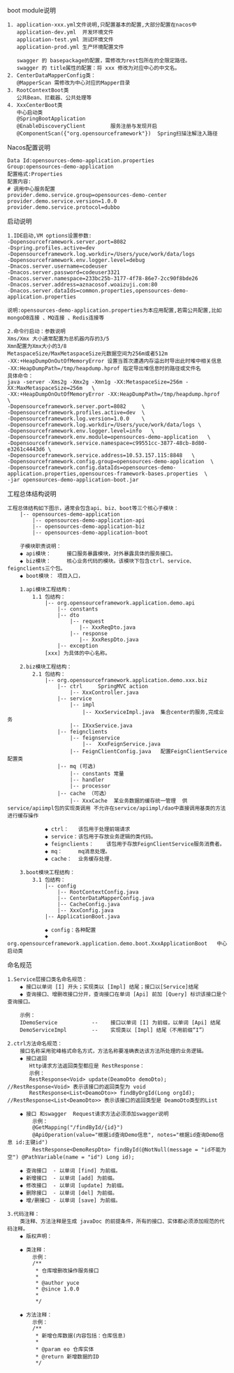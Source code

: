 boot module说明
    
    1. application-xxx.yml文件说明,只配置基本的配置,大部分配置在nacos中
       application-dev.yml  开发环境文件
       application-test.yml 测试环境文件
       application-prod.yml 生产环境配置文件
       
       swagger 的 basepackage的配置，需修改为rest包所在的全限定路径。
       swagger 的 title属性的配置：将 xxx 修改为对应中心的中文名。
    2. CenterDataMapperConfig类：
       @MapperScan 需修改为中心对应的Mapper目录
    3. RootContextBoot类
       公共Bean、拦截器、公共处理等
    4. XxxCenterBoot类
       中心启动类
       @SpringBootApplication
       @EnableDiscoveryClient        服务注册与发现开启
       @ComponentScan({"org.opensourceframework"})  Spring扫描注解注入路径 
       
Nacos配置说明

    Data Id:opensources-demo-application.properties
    Group:opensources-demo-application
    配置格式:Properties
    配置内容:
    # 调用中心服务配置
    provider.demo.service.group=opensources-demo-center
    provider.demo.service.version=1.0.0
    provider.demo.service.protocol=dubbo


启动说明

    1.IDE启动,VM options设置参数:
    -Dopensourceframework.server.port=8082
    -Dspring.profiles.active=dev
    -Dopensourceframework.log.workdir=/Users/yuce/work/data/logs
    -Dopensourceframework.env.logger.level=debug
    -Dnacos.server.username=codeuser
    -Dnacos.server.password=codeuser3321
    -Dnacos.server.namespace=233bc25b-3177-4f78-86e7-2cc90f8bde26
    -Dnacos.server.address=aznacosof.woaizuji.com:80
    -Dnacos.server.dataIds=common.properties,opensources-demo-application.properties
    
    说明:opensources-demo-application.properties为本应用配置,若需公共配置,比如mongoDB连接 、MQ连接 、Redis连接等

    2.命令行启动：参数说明
    Xms/Xmx 大小通常配置为总机器内存的3/5   
    Xmn配置为Xmx大小的3/8  
    MetaspaceSize/MaxMetaspaceSize元数据空间为256m或者512m
    -XX:+HeapDumpOnOutOfMemoryError 设置当首次遭遇内存溢出时导出此时堆中相关信息
    -XX:HeapDumpPath=/tmp/heapdump.hprof 指定导出堆信息时的路径或文件名
    具体命令：
    java -server -Xms2g -Xmx2g -Xmn1g -XX:MetaspaceSize=256m -XX:MaxMetaspaceSize=256m   \
    -XX:+HeapDumpOnOutOfMemoryError -XX:HeapDumpPath=/tmp/heapdump.hprof                 \
    -Dopensourceframework.server.port=8082     \ 
    -Dopensourceframework.profiles.active=dev  \
    -Dopensourceframework.log.version=1.0.0    \
    -Dopensourceframework.log.workdir=/Users/yuce/work/data/logs \
    -Dopensourceframework.env.logger.level=info   \
    -Dopensourceframework.env.module=opensources-demo-application   \
    -Dopensourceframework.service.namespace=c99551cc-3877-48cb-8d80-e3261c4443d6 \
    -Dopensourceframework.service.address=10.53.157.115:8848   \
    -Dopensourceframework.config.group=opensources-demo-application  \
    -Dopensourceframework.config.dataIds=opensources-demo-application.properties,opensources-framework-bases.properties  \
    -jar opensources-demo-application-boot.jar


工程总体结构说明

    工程总体结构如下图示，通常会包含api、biz、boot等三个核心子模块：
        |-- opensources-demo-application
            |-- opensources-demo-application-api
            |-- opensources-demo-application-biz
            |-- opensources-demo-application-boot
            
        子模块职责说明：
        ◆ api模块：     接口服务暴露模块，对外暴露具体的服务接口。
        ◆ biz模块：     核心业务代码的模块。该模块下包含ctrl、service、feignclients三个包。
        ◆ boot模块： 项目入口，     
        
        1.api模块工程结构：
            1.1 包结构：
                |-- org.opensourceframework.application.demo.api
                    |-- constants
                    |-- dto
                        |-- request
                           |-- XxxReqDto.java 
                        |-- response
                           |-- XxxRespDto.java
                    |-- exception
                [xxx] 为具体的中心名称。
        
        2.biz模块工程结构：
            2.1 包结构：
                |-- org.opensourceframework.application.demo.xxx.biz                 
                    |-- ctrl     SpringMVC action
                        |-- XxxController.java
                    |-- service	
                        |-- impl
                            |-- XxxServiceImpl.java  集合center的服务,完成业务
                        |-- IXxxService.java 
                    |-- feignclients
                        |-- feignservice
                            |--  XxxFeignService.java
                        |-- FeignClientConfig.java   配置FeignClientService配置类      
                    |-- mq (可选)
                        |-- constants 常量
                        |-- handler
                        |-- processor
                    |-- cache （可选）
                        |-- XxxCache  某业务数据的缓存统一管理  供 service/apiimpl包的实现类调用 不允许在service/apiimpl/dao中直接调用基类的方法进行缓存操作                     	
        
                ◆ ctrl：   该包用于处理前端请求
                ◆ service：该包用于存放业务逻辑的类代码。
                ◆ feignclients：    该包用于存放FeignClientService服务消费者。
                ◆ mq：     mq消息处理。
                ◆ cache：  业务缓存处理.  
                
        3.boot模块工程结构：
            3.1 包结构：
                |-- config
                    |-- RootContextConfig.java
                    |-- CenterDataMapperConfig.java
                    |-- CacheConfig.java
                    |-- XxxConfig.java
                |-- ApplicationBoot.java			
                
                ◆ config：各种配置 
                ◆ org.opensourceframework.application.demo.boot.XxxApplicationBoot   中心启动类
                
                
命名规范

    1.Service层接口类名命名规范：
        ◆ 接口以单词 [I] 开头；实现类以 [Impl] 结尾；接口以[Service]结尾
        ◆ 查询接口、增删改接口分开，查询接口在单词 [Api] 前加 [Query] 标识该接口是个查询接口。
            
        示例：
        IDemoService           --    接口以单词 [I] 为前缀，以单词 [Api] 结尾
        DemoServiceImpl        --    实现类以 [Impl] 结尾（不用前缀“I”）
        
    2.ctrl方法命名规范：
        接口名称采用驼峰格式命名方式，方法名称要准确表达该方法所处理的业务逻辑。
        ◆ 接口返回 
           Http请求方法返回类型都应是 RestResponse：
           示例：
           RestResponse<Void> update(DeamoDto demoDto);                           //RestResponse<Void> 表示该接口的返回类型为 void
           RestResponse<List<DeamoDto>> findByOrgId(Long orgId);                  //RestResponse<List<DeamoDto>> 表示该接口的返回类型是 DeamoDto类型的List
         
        ◆ 接口 和swagger  Request请求方法必须添加swagger说明
            示例：
            @GetMapping("/findById/{id}")
	        @ApiOperation(value="根据id查询Demo信息", notes="根据id查询Demo信息 id:主键id")
	        RestResponse<DemoRespDto> findById(@NotNull(message = "id不能为空") @PathVariable(name = "id") Long id);
		
		◆ 查询接口  - 以单词 [find] 为前缀。
        ◆ 新增接口  - 以单词 [add] 为前缀。
        ◆ 修改接口  - 以单词 [update] 为前缀。
        ◆ 删除接口  - 以单词 [del] 为前缀。
        ◆ 增/删接口 - 以单词 [save] 为前缀。
        
    3.代码注释：
        类注释、方法注释是生成 javaDoc 的前提条件，所有的接口、实体都必须添加规范的代码注释。
        ◆ 版权声明：	
        
        ◆ 类注释：
            示例：
            /**
             * 仓库增删改操作服务接口
             *
             * @author yuce
             * @since 1.0.0
             * 
             */
            
        ◆ 方法注释：
            示例：
            /**
             * 新增仓库数据(内容包括：仓库信息)
             *
             * @param eo 仓库实体
             * @return 新增数据的ID
             */

